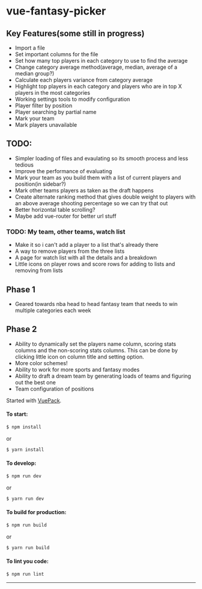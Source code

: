 # vue-fantasy-picker


## Key Features(some still in progress)
- Import a file
- Set important columns for the file
- Set how many top players in each category to use to find the average
- Change category average method(average, median, average of a median group?)
- Calculate each players variance from category average
- Highlight top players in each category and players who are in top X players in the most categories
- Working settings tools to modify configuration
- Player filter by position
- Player searching by partial name
- Mark your team 
- Mark players unavailable

## TODO:
- Simpler loading of files and evaulating so its smooth process and less tedious
- Improve the performance of evaluating
- Mark your team as you build them with a list of current players and position(in sidebar?)
- Mark other teams players as taken as the draft happens
- Create alternate ranking method that gives double weight to players with an above average shooting percentage so we can try that out
- Better horizontal table scrolling?
- Maybe add vue-router for better url stuff

### TODO: My team, other teams, watch list
- Make it so i can't add a player to a list that's already there
- A way to remove players from the three lists
- A page for watch list with all the details and a breakdown
- Little icons on player rows and score rows for adding to lists and removing from lists

## Phase 1
- Geared towards nba head to head fantasy team that needs to win multiple categories each week

## Phase 2
- Ability to dynamically set the players name column, scoring stats columns and the non-scoring stats columns. This can be done by clicking little icon on column title and setting option.
- More color schemes!
- Ability to work for more sports and fantasy modes 
- Ability to draft a dream team by generating loads of teams and figuring out the best one
- Team configuration of positions



Started with [VuePack](https://github.com/egoist/vuepack).

#### To start:

```bash
$ npm install
```
or
```bash 
$ yarn install
```

#### To develop:

```bash
$ npm run dev
```
or
```bash 
$ yarn run dev
```

#### To build for production:

```bash
$ npm run build
```
or
```bash
$ yarn run build
```

#### To lint you code:

```bash
$ npm run lint
```


---


